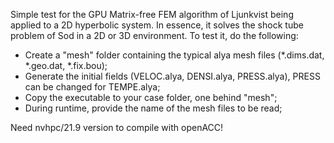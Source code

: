 Simple test for the GPU Matrix-free FEM algorithm of Ljunkvist being applied to a 2D hyperbolic system. In essence, it solves the shock tube problem of Sod in a 2D or 3D environment. To test it, do the following:

   - Create a "mesh" folder containing the typical alya mesh files (*.dims.dat, *.geo.dat, *.fix.bou);
   - Generate the initial fields (VELOC.alya, DENSI.alya, PRESS.alya), PRESS can be changed for TEMPE.alya;
   - Copy the executable to your case folder, one behind "mesh";
   - During runtime, provide the name of the mesh files to be read;

Need nvhpc/21.9 version to compile with openACC!
